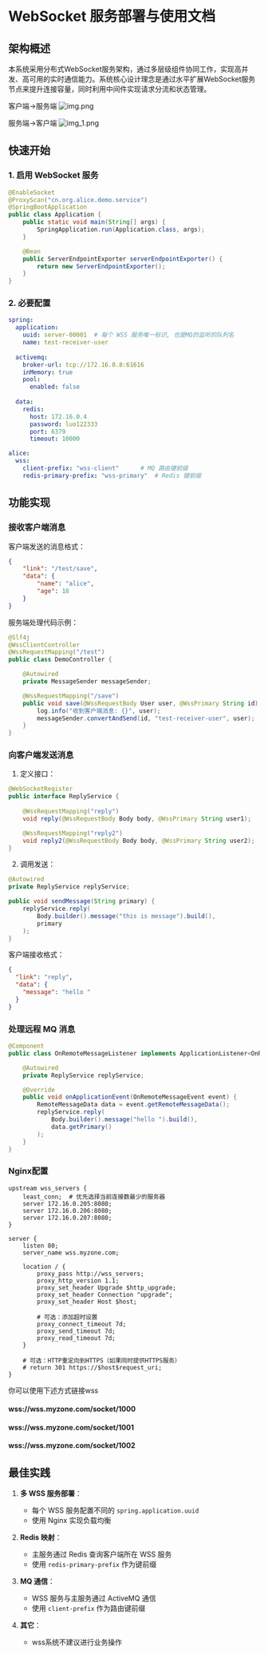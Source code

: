 # WebSocket 服务部署与使用文档

## 架构概述

本系统采用分布式WebSocket服务架构，通过多层级组件协同工作，实现高并发、高可用的实时通信能力。系统核心设计理念是通过水平扩展WebSocket服务节点来提升连接容量，同时利用中间件实现请求分流和状态管理。

客户端->服务端
![img.png](img.png)

服务端->客户端
![img_1.png](img_1.png)

## 快速开始

### 1. 启用 WebSocket 服务

```java
@EnableSocket
@ProxyScan("cn.org.alice.demo.service")
@SpringBootApplication
public class Application {
    public static void main(String[] args) {
        SpringApplication.run(Application.class, args);
    }

    @Bean
    public ServerEndpointExporter serverEndpointExporter() {
        return new ServerEndpointExporter();
    }
}
```

### 2. 必要配置

```yaml
spring:
  application:
    uuid: server-00001  # 每个 WSS 服务唯一标识, 也是MQ的监听的队列名
    name: test-receiver-user
  
  activemq:
    broker-url: tcp://172.16.0.8:61616
    inMemory: true
    pool:
      enabled: false
  
  data:
    redis:
      host: 172.16.0.4
      password: luo122333
      port: 6379
      timeout: 10000

alice:
  wss:
    client-prefix: "wss-client"      # MQ 路由键前缀
    redis-primary-prefix: "wss-primary"  # Redis 键前缀
```

## 功能实现

### 接收客户端消息

客户端发送的消息格式：
```json
{
    "link": "/test/save",
    "data": {
        "name": "alice",
        "age": 18
    }
}
```

服务端处理代码示例：

```java
@Slf4j
@WssClientController
@WssRequestMapping("/test")
public class DemoController {

    @Autowired
    private MessageSender messageSender;

    @WssRequestMapping("/save")
    public void save(@WssRequestBody User user, @WssPrimary String id) {
        log.info("收到客户端消息: {}", user);
        messageSender.convertAndSend(id, "test-receiver-user", user);
    }
}
```

### 向客户端发送消息

1. 定义接口：

```java
@WebSocketRegister
public interface ReplyService {
    
    @WssRequestMapping("reply")
    void reply(@WssRequestBody Body body, @WssPrimary String user1);

    @WssRequestMapping("reply2")
    void reply2(@WssRequestBody Body body, @WssPrimary String user2);
}
```

2. 调用发送：

```java
@Autowired
private ReplyService replyService;

public void sendMessage(String primary) {
    replyService.reply(
        Body.builder().message("this is message").build(), 
        primary
    );
}
```

客户端接收格式：
```json
{
  "link": "reply",
  "data": {
    "message": "hello "
  }
}
```

### 处理远程 MQ 消息

```java
@Component
public class OnRemoteMessageListener implements ApplicationListener<OnRemoteMessageEvent> {

    @Autowired
    private ReplyService replyService;

    @Override
    public void onApplicationEvent(OnRemoteMessageEvent event) {
        RemoteMessageData data = event.getRemoteMessageData();
        replyService.reply(
            Body.builder().message("hello ").build(), 
            data.getPrimary()
        );
    }
}
```

### Nginx配置
```nginx
upstream wss_servers { 
    least_conn;  # 优先选择当前连接数最少的服务器
    server 172.16.0.205:8080;
    server 172.16.0.206:8080;
    server 172.16.0.207:8080;
}

server {
    listen 80;
    server_name wss.myzone.com;

    location / {
        proxy_pass http://wss_servers;
        proxy_http_version 1.1;
        proxy_set_header Upgrade $http_upgrade;
        proxy_set_header Connection "upgrade";
        proxy_set_header Host $host;

        # 可选：添加超时设置
        proxy_connect_timeout 7d;
        proxy_send_timeout 7d;
        proxy_read_timeout 7d;
    }

    # 可选：HTTP重定向到HTTPS（如果同时提供HTTPS服务）
    # return 301 https://$host$request_uri;
}
```
你可以使用下述方式链接wss
#### wss://wss.myzone.com/socket/1000
#### wss://wss.myzone.com/socket/1001
#### wss://wss.myzone.com/socket/1002

## 最佳实践

1. **多 WSS 服务部署**：
    - 每个 WSS 服务配置不同的 `spring.application.uuid`
    - 使用 Nginx 实现负载均衡

2. **Redis 映射**：
    - 主服务通过 Redis 查询客户端所在 WSS 服务
    - 使用 `redis-primary-prefix` 作为键前缀

3. **MQ 通信**：
    - WSS 服务与主服务通过 ActiveMQ 通信
    - 使用 `client-prefix` 作为路由键前缀

4. **其它**：
    - wss系统不建议进行业务操作
